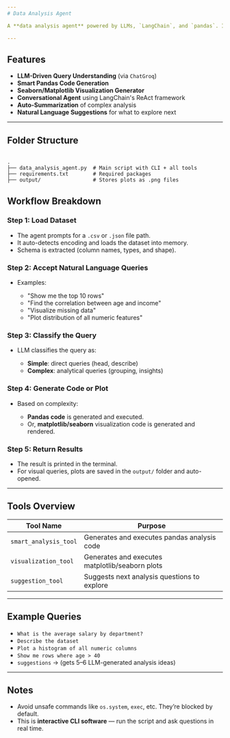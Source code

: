 ```yaml
---
# Data Analysis Agent

A **data analysis agent** powered by LLMs, `LangChain`, and `pandas`. It helps users explore datasets using **natural language queries**, generate **code**, produce **visualizations**, and even suggest exploratory questions.

---
```


## Features

- **LLM-Driven Query Understanding** (via `ChatGroq`)
- **Smart Pandas Code Generation**
- **Seaborn/Matplotlib Visualization Generator**
- **Conversational Agent** using LangChain's ReAct framework
- **Auto-Summarization** of complex analysis
- **Natural Language Suggestions** for what to explore next

---

## Folder Structure

```

.
├── data_analysis_agent.py  # Main script with CLI + all tools
├── requirements.txt        # Required packages
├── output/                 # Stores plots as .png files

````

##  Workflow Breakdown

### Step 1: Load Dataset

* The agent prompts for a `.csv` or `.json` file path.
* It auto-detects encoding and loads the dataset into memory.
* Schema is extracted (column names, types, and shape).

### Step 2: Accept Natural Language Queries

* Examples:

  * "Show me the top 10 rows"
  * "Find the correlation between age and income"
  * "Visualize missing data"
  * "Plot distribution of all numeric features"

### Step 3: Classify the Query

* LLM classifies the query as:

  * **Simple**: direct queries (head, describe)
  * **Complex**: analytical queries (grouping, insights)

### Step 4: Generate Code or Plot

* Based on complexity:

  * **Pandas code** is generated and executed.
  * Or, **matplotlib/seaborn** visualization code is generated and rendered.

### Step 5: Return Results

* The result is printed in the terminal.
* For visual queries, plots are saved in the `output/` folder and auto-opened.

---

## Tools Overview

| Tool Name             | Purpose                                         |
| --------------------- | ----------------------------------------------- |
| `smart_analysis_tool` | Generates and executes pandas analysis code     |
| `visualization_tool`  | Generates and executes matplotlib/seaborn plots |
| `suggestion_tool`     | Suggests next analysis questions to explore     |

---

## Example Queries

* `What is the average salary by department?`
* `Describe the dataset`
* `Plot a histogram of all numeric columns`
* `Show me rows where age > 40`
* `suggestions` → (gets 5–6 LLM-generated analysis ideas)

---

## Notes

* Avoid unsafe commands like `os.system`, `exec`, etc. They’re blocked by default.
* This is **interactive CLI software** — run the script and ask questions in real time.

